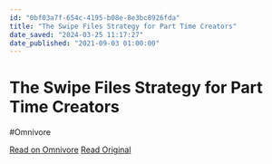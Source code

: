 ```yaml
---
id: "0bf03a7f-654c-4195-b08e-8e3bc8926fda"
title: "The Swipe Files Strategy for Part Time Creators"
date_saved: "2024-03-25 11:17:27"
date_published: "2021-09-03 01:00:00"
---
```


# The Swipe Files Strategy for Part Time Creators
#Omnivore

[Read on Omnivore](https://omnivore.app/me/the-swipe-files-strategy-for-part-time-creators-18e75545d6f)
[Read Original](https://www.swyx.io/swipe-files-strategy)

